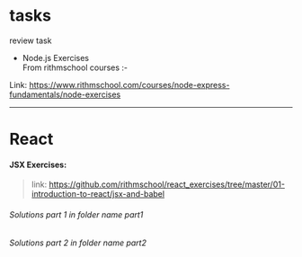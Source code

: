 # tasks

review task <br>

- Node.js Exercises <br>
  From rithmschool courses :-

Link:
https://www.rithmschool.com/courses/node-express-fundamentals/node-exercises

<hr>
 
 # React
 #### JSX Exercises:
  > link: https://github.com/rithmschool/react_exercises/tree/master/01-introduction-to-react/jsx-and-babel
 ######  Solutions  part 1 in folder name part1
 ######  Solutions  part 2 in folder name part2



